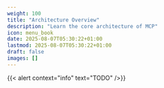 ```yaml
---
weight: 100
title: "Architecture Overview"
description: "Learn the core architecture of MCP"
icon: menu_book
date: 2025-08-07T05:30:22+01:00
lastmod: 2025-08-07T05:30:22+01:00
draft: false
images: []
---
```


{{< alert context="info" text="TODO" />}}